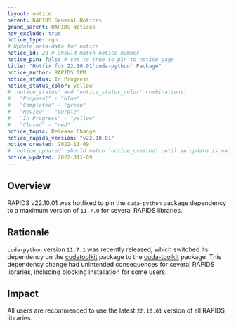 ```yaml
---
layout: notice
parent: RAPIDS General Notices
grand_parent: RAPIDS Notices
nav_exclude: true
notice_type: rgn
# Update meta-data for notice
notice_id: 29 # should match notice number
notice_pin: false # set to true to pin to notice page
title: "Hotfix for 22.10.01`cuda-python` Package"
notice_author: RAPIDS TPM
notice_status: In Progress
notice_status_color: yellow
# 'notice_status' and 'notice_status_color' combinations:
#   "Proposal" - "blue"
#   "Completed" - "green"
#   "Review" - "purple"
#   "In Progress" - "yellow"
#   "Closed" - "red"
notice_topic: Release Change
notice_rapids_version: "v22.10.01"
notice_created: 2022-11-09
# 'notice_updated' should match 'notice_created' until an update is made
notice_updated: 2022-011-09
---
```


## Overview

RAPIDS v22.10.01 was hotfixed to pin the `cuda-python` package dependency to a maximum version of `11.7.0` for several RAPIDS libraries.

## Rationale

`cuda-python` version `11.7.1` was recently released, which switched its dependency on the [cudatoolkit](https://anaconda.org/nvidia/cudatoolkit) package to the [cuda-toolkit](https://anaconda.org/nvidia/cuda-toolkit) package. This dependency change had unintended consequences for several RAPIDS libraries, including blocking installation for some users.

## Impact

All users are recommended to use the latest `22.10.01` version of all RAPIDS libraries.
